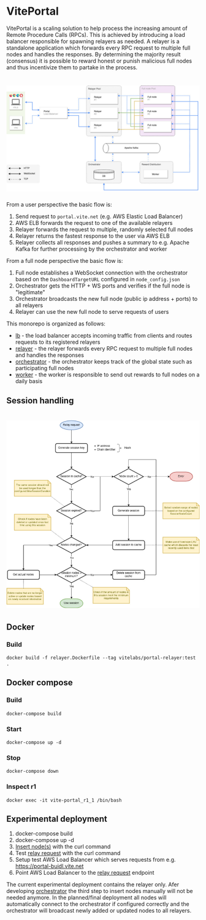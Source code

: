 # VitePortal

VitePortal is a scaling solution to help process the increasing amount of Remote Procedure Calls (RPCs). This is achieved by introducing a load balancer responsible for spawning relayers as needed. A relayer is a standalone application which forwards every RPC request to multiple full nodes and handles the responses. By determining the majority result (consensus) it is possible to reward honest or punish malicious full nodes and thus incentivize them to partake in the process.

<h1 align="center">
	<img src="assets/images/overview.jpg" alt="VitePortal overview">
</h1>

From a user perspective the basic flow is:

1. Send request to `portal.vite.net` (e.g. AWS Elastic Load Balancer)
2. AWS ELB forwards the request to one of the available relayers
3. Relayer forwards the request to multiple, randomly selected full nodes
4. Relayer returns the fastest response to the user via AWS ELB
5. Relayer collects all responses and pushes a summary to e.g. Apache Kafka for further processing by the orchestrator and worker

From a full node perspective the basic flow is:

1. Full node establishes a WebSocket connection with the orchestrator based on the `DashboardTargetURL` configured in `node_config.json`
2. Orchestrator gets the HTTP + WS ports and verifies if the full node is "legitimate"
3. Orchestrator broadcasts the new full node (public ip address + ports) to all relayers
4. Relayer can use the new full node to serve requests of users

This monorepo is organized as follows:

- [lb](./lb) - the load balancer accepts incoming traffic from clients and routes requests to its registered relayers
- [relayer](./relayer) - the relayer forwards every RPC request to multiple full nodes and handles the responses
- [orchestrator](./orchestrator) - the orchestrator keeps track of the global state such as participating full nodes
- [worker](./worker) - the worker is responsible to send out rewards to full nodes on a daily basis

## Session handling

<h1 align="center">
	<img src="assets/images/session.jpg" alt="Session handling">
</h1>

## Docker

### Build

```
docker build -f relayer.Dockerfile --tag vitelabs/portal-relayer:test .
```

## Docker compose

### Build

```
docker-compose build
```

### Start

```
docker-compose up -d
```

### Stop

```
docker-compose down
```

### Inspect r1

```
docker exec -it vite-portal_r1_1 /bin/bash
```

## Experimental deployment

1. docker-compose build
2. docker-compose up -d
3. [Insert node(s)](./relayer#put_node) with the curl command
4. Test [relay request](./relayer#post_relay) with the curl command
5. Setup test AWS Load Balancer which serves requests from e.g. https://portal-buidl.vite.net
6. Point AWS Load Balancer to the [relay request](./relayer#post_relay) endpoint

The current experimental deployment contains the relayer only. Afer developing [orchestrator](./orchestrator) the third step to insert nodes manually will not be needed anymore. In the planned/final deployment all nodes will automatically connect to the orchestrator if configured correctly and the orchestrator will broadcast newly added or updated nodes to all relayers.